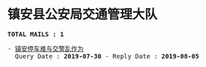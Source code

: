 # 镇安县公安局交通管理大队
<pre><b>TOTAL MAILS : 1</b></pre>
<pre>
- <a href="../../categories/mails/5385.md">镇安停车难与交警乱作为</a><br/>  Query Date : <b>2019-07-30</b> - Reply Date : <b>2019-08-05</b>
</pre>
